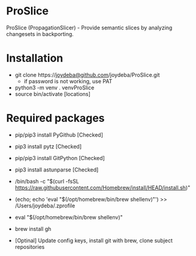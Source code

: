# ProSlice
ProSlice (PropagationSlicer) - Provide semantic slices by analyzing changesets in backporting.

# Installation
- git clone https://joydeba@github.com/joydeba/ProSlice.git
    - if password is not working, use PAT
- python3 -m venv . venvProSlice
- source bin/activate [locations]
 

# Required packages
- pip/pip3 install PyGithub [Checked]
- pip3 install pytz [Checked]
- pip/pip3 install GitPython [Checked]
- pip3 install astunparse [Checked]

- /bin/bash -c "$(curl -fsSL https://raw.githubusercontent.com/Homebrew/install/HEAD/install.sh)" 
- (echo; echo 'eval "$(/opt/homebrew/bin/brew shellenv)"') >> /Users/joydeba/.zprofile
- eval "$(/opt/homebrew/bin/brew shellenv)"   
- brew install gh

- [Optinal] Update config keys, install git with brew, clone subject repositories
